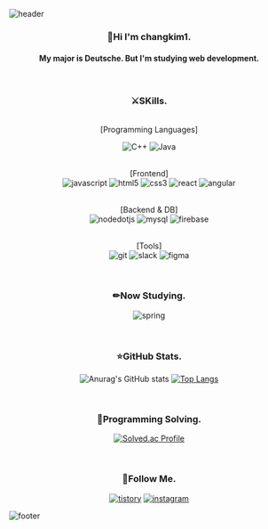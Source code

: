 ![header](https://capsule-render.vercel.app/api?type=slice&animation=twinkling&color=gradient&height=300&section=header&text=changkim1&fontSize=90&fontAlign=65&fontAlignY=35&rotate=20)

<div align="center">

### 👋Hi I'm changkim1.

#### My major is Deutsche. But I'm studying web development.

<br>

### ⚔SKills.

<br>[Programming Languages]<br>

![C++](https://img.shields.io/badge/C++-007396.svg?&style=for-the-badge&logo=C++&logoColor=white)
![Java](https://img.shields.io/badge/Java-007396.svg?&style=for-the-badge&logo=Java&logoColor=white)

<br>[Frontend]<br>
![javascript](https://img.shields.io/badge/javascript-F7DF1E.svg?&style=for-the-badge&logo=javascript&logoColor=white)
![html5](https://img.shields.io/badge/html5-E34F26.svg?&style=for-the-badge&logo=html5&logoColor=white)
![css3](https://img.shields.io/badge/css3-1572B6.svg?&style=for-the-badge&logo=css3&logoColor=white)
![react](https://img.shields.io/badge/react-61DAFB.svg?&style=for-the-badge&logo=react&logoColor=white)
![angular](https://img.shields.io/badge/angular-DD0031.svg?&style=for-the-badge&logo=angular&logoColor=white)

<br>[Backend & DB]<br>
![nodedotjs](https://img.shields.io/badge/node.js-339933.svg?&style=for-the-badge&logo=nodedotjs&logoColor=white)
![mysql](https://img.shields.io/badge/mysql-4479A1.svg?&style=for-the-badge&logo=mysql&logoColor=white)
![firebase](https://img.shields.io/badge/firebase-FFCA28.svg?&style=for-the-badge&logo=firebase&logoColor=white)

<br>[Tools]<br>
![git](https://img.shields.io/badge/git-F05032.svg?&style=for-the-badge&logo=git&logoColor=white)
![slack](https://img.shields.io/badge/slack-4A154B.svg?&style=for-the-badge&logo=slack&logoColor=white)
![figma](https://img.shields.io/badge/figma-F24E1E.svg?&style=for-the-badge&logo=figma&logoColor=white)

<br>
    
### ✏Now Studying.

![spring](https://img.shields.io/badge/spring-6DB33F.svg?&style=for-the-badge&logo=spring&logoColor=white)

<br>

### ⭐GitHub Stats.

![Anurag's GitHub stats](https://github-readme-stats.vercel.app/api?username=yeeeooonn&show_icons=true&theme=dark)
[![Top Langs](https://github-readme-stats.vercel.app/api/top-langs/?username=yeeeooonn&layout=compact)](https://github.com/anuraghazra/github-readme-stats)

<br>

### 🐣Programming Solving.

[![Solved.ac
    Profile](http://mazassumnida.wtf/api/v2/generate_badge?boj=yeeeooonn)](https://solved.ac/yeeeooonn/)

<br>

### 🥴Follow Me.

<a href = "https://yeeeooonn.tistory.com/">![tistory](https://img.shields.io/badge/tistory-000000.svg?&style=for-the-badge&logo=tistory&logoColor=white)</a>
<a href = "https://instagram.com/yeeeooonn/">![instagram](https://img.shields.io/badge/instagram-E4405F.svg?&style=for-the-badge&logo=instagram&logoColor=white)</a>

</div>


![footer](https://capsule-render.vercel.app/api?type=slice&color=gradient&height=300&section=footer&fontSize=90&fontAlign=65&fontAlignY=35&rotate=20&customColorList=0,2,2,2,2,3)

<!--
**yeeeooonn/yeeeooonn** is a ✨ _special_ ✨ repository because its `README.md` (this file) appears on your GitHub profile.

Here are some ideas to get you started:

- 🔭 I’m currently working on ...
- 🌱 I’m currently learning ...
- 👯 I’m looking to collaborate on ...
- 🤔 I’m looking for help with ...
- 💬 Ask me about ...
- 📫 How to reach me: ...
- 😄 Pronouns: ...
- ⚡ Fun fact: ...
-->
